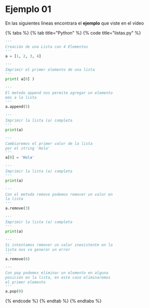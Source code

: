 # Ejemplo 01

En las siguientes líneas encontrara el **ejemplo** que viste en el vídeo 

{% tabs %}
{% tab title="Python" %}
{% code title="listas.py" %}
```python
'''
Creación de una Lista con 4 Elementos
'''
a = [1, 2, 3, 4]

'''
Imprimir el primer elemento de una lista
'''
print( a[0] )

'''
El metodo append nos permite agregar un elemento 
más a la lista
'''
a.append(5)

'''
Imprimir la lista (a) completa
'''
print(a)

'''
Cambiaremos el primer valor de la lista
por el string 'Hola'
'''
a[0] = 'Hola'

'''
Imprimir la lista (a) completa
'''
print(a)

'''
Con el metodo remove podemos remover un valor en 
la lista
'''
a.remove(3)

'''
Imprimir la lista (a) completa
'''
print(a)

'''
Si intentamos remover un valor inexistente en la
lista nos va generar un error
'''
a.remove(6)

'''
Con pop podemos eliminar un elemento en alguna 
posición en la lista, en este caso eliminaremos 
el primer elemento
'''
a.pop(0) 
```
{% endcode %}
{% endtab %}
{% endtabs %}

